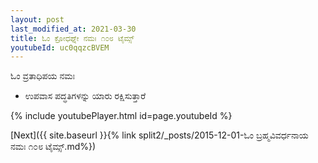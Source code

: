 ```yaml
---
layout: post
last_modified_at: 2021-03-30
title: ಓಂ ಕ್ರೋಧಘ್ನೇ ನಮಃ ೧೦೮ ಟೈಮ್ಸ್
youtubeId: uc0qqzcBVEM
---
```

 
 
 ಓಂ ವ್ರತಾಧಿಪಯ ನಮಃ  
 
 -  ಉಪವಾಸ ಪದ್ಧತಿಗಳನ್ನು ಯಾರು ರಕ್ಷಿಸುತ್ತಾರೆ 
 
  
 
  
 
 
 
 
 
 


{% include youtubePlayer.html id=page.youtubeId %}
 
[Next]({{ site.baseurl }}{% link  split2/_posts/2015-12-01-ಓಂ ಬ್ರಹ್ಮವಿವರ್ಧನಾಯ ನಮಃ ೧೦೮ ಟೈಮ್ಸ್.md%})
 
